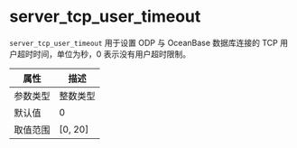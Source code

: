 # server_tcp_user_timeout

`server_tcp_user_timeout` 用于设置 ODP 与 OceanBase 数据库连接的 TCP 用户超时时间，单位为秒，0 表示没有用户超时限制。

|  属性    | 描述     |
|----------|---------|
| 参数类型 |   整数类型      |
| 默认值   | 0     |
| 取值范围 | [0, 20]  |
